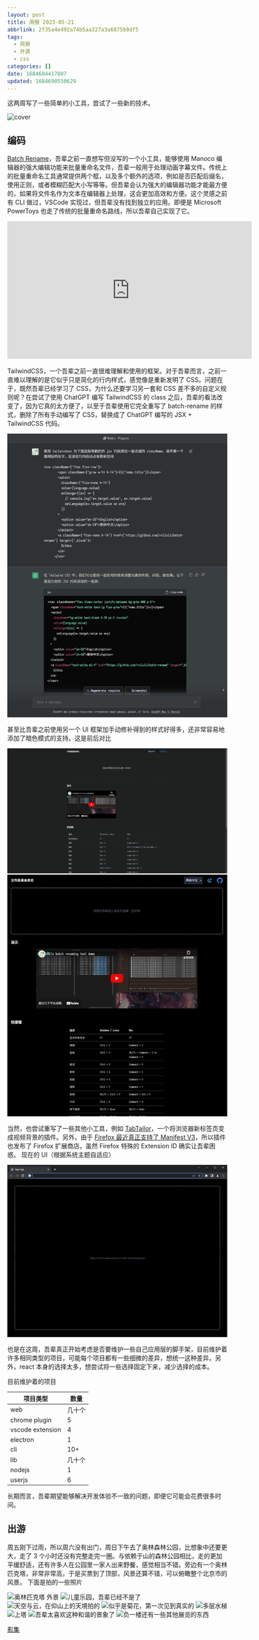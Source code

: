 ```yaml
---
layout: post
title: 周报 2023-05-21
abbrlink: 2f35a4e492a74b5aa327a3a6875b9df5
tags:
  - 周报
  - 开源
  - css
categories: []
date: 1684684417807
updated: 1684690550629
---
```


这两周写了一些简单的小工具，尝试了一些新的技术。

![cover](https://image-proxy.rxliuli.com/?url=https://lh3.googleusercontent.com/pw/AJFCJaX5kx0Zbw8lc_yLv7HzayA5RINQguIWgccyvwP_cmKmGVq6sNZs2B8DEIj78jKPMrpIOv8Ay6L8cg2cFwEClEQ1ExlRqpe_usLLBnI8HO8cb3QKkuHh8Caz6vP4YJCkh-zzr9QjsdMZL-DudcC8ZYPp=w1729-h1297-s-no)

## 编码

[Batch Rename](https://github.com/rxliuli/batch-rename)，吾辈之前一直想写但没写的一个小工具，能够使用 Manoco 编辑器的强大编辑功能来批量重命名文件，吾辈一般用于处理动画字幕文件。传统上的批量重命名工具通常提供两个框，以及多个额外的选项，例如是否匹配后缀名，使用正则，或者模糊匹配大小写等等。但吾辈会认为强大的编辑器功能才能最方便的，如果将文件名作为文本在编辑器上处理，这会更加高效和方便。这个灵感之前有 CLI 做过，VSCode 实现过，但吾辈没有找到独立的应用。即便是 Microsoft PowerToys 也走了传统的批量重命名路线，所以吾辈自己实现了它。

<iframe width="560" height="315" src="https://www.youtube.com/embed/PL3mft8DEHg" title="YouTube video player" frameborder="0" allow="accelerometer; autoplay; clipboard-write; encrypted-media; gyroscope; picture-in-picture; web-share" allowfullscreen></iframe>

TailwindCSS，一个吾辈之前一直很难理解和使用的框架。对于吾辈而言，之前一直难以理解的是它似乎只是简化的行内样式，感觉像是重新发明了 CSS。问题在于，既然吾辈已经学习了 CSS，为什么还要学习另一套和 CSS 差不多的自定义规则呢？在尝试了使用 ChatGPT 编写 TailwindCSS 的 class 之后，吾辈的看法改变了，因为它真的太方便了，以至于吾辈使用它完全重写了 batch-rename 的样式，删除了所有手动编写了 CSS，替换成了 ChatGPT 编写的 JSX + TailwindCSS 代码。

![使用 ChatGPT 生成 JSX + TailwindCSS](/resources/37c4dd88248d4a8ea3890c1bccca3c4e.jpg)

甚至比吾辈之前使用另一个 UI 框架加手动修补得到的样式好得多，还非常容易地添加了暗色模式的支持。这是前后对比

![之前](/resources/d963b951a211473dbec026fe1bc3b47b.jpg)
![之后](/resources/d0fd0bfcdcad48ccb853882ff8434c07.jpg)

当然，也尝试重写了一些其他小工具，例如 [TabTailor](https://github.com/rxliuli/tab-tailor)，一个将浏览器新标签页变成视频背景的插件。另外，由于 [Firefox 最近真正支持了 Manifest V3](https://extensionworkshop.com/documentation/develop/manifest-v3-migration-guide/)，所以插件也发布了 Firefox 扩展商店，虽然 Firefox 特殊的 Extension ID 确实让吾辈困惑。
现在的 UI（根据系统主题自适应）

![1684687890156.png](/resources/119d60ca352b47098216b94746137f08.png)

也是在这周，吾辈真正开始考虑是否要维护一些自己应用层的脚手架，目前维护着许多相同类型的项目，可能每个项目都有一些细微的差异，想统一这种差异。另外，react 本身的选择太多，想尝试将一些选择固定下来，减少选择的成本。

目前维护着的项目

| 项目类型             | 数量  |
| ---------------- | --- |
| web              | 几十个 |
| chrome plugin    | 5   |
| vscode extension | 4   |
| electron         | 1   |
| cli              | 10+ |
| lib              | 几十个 |
| nodejs           | 1   |
| userjs           | 6   |

长期而言，吾辈期望能够解决开发体验不一致的问题，即便它可能会花费很多时间。

## 出游

周五刚下过雨，所以周六没有出门，周日下午去了奥林森林公园，比想象中还要更大，走了 3 个小时还没有完整走完一圈。与依赖于山的森林公园相比，走的更加平缓舒适，还有许多人在公园里一家人出来野餐，感觉相当不错。旁边有一个奥林匹克塔，非常非常高，于是买票到了顶部，风景还算不错，可以俯瞰整个北京市的风景。
下面是拍的一些照片

![奥林匹克塔 外景](https://image-proxy.rxliuli.com/?url=https://lh3.googleusercontent.com/pw/AJFCJaUjnZKn0odEcRsHniyocCsLfyAKcbqYRkpAUF6KizliTcxZZNu6CXqtKxWwrFV023_rw6FhNPV4SNeutfpWaMQu-ZQ2h1sumv9NaQJXJgPkEoHW2YDqKfFZHmEU1ccaRF_MNgiSHyuLUpYi5lAU9SkT=w931-h1241-s-no)
![儿童乐园，吾辈已经不是了](https://image-proxy.rxliuli.com/?url=https://lh3.googleusercontent.com/pw/AJFCJaVPU4ts-CuPnYw9De6rZ1_teqaUzY1RfBsrfI1FuLv8-iEjlusAgnDax7bD0Xu3IykoEg9Irv-mRQ3mN1LCbWHne4H4uQx1mfkTXKqVmUIFuYwp-tljWrsYzxdMRQm0cFtrqqsluMUg_pOmwGf10G4t=w1655-h1241-s-no)
![天空与云，在仰山上的天境拍的](https://image-proxy.rxliuli.com/?url=https://lh3.googleusercontent.com/pw/AJFCJaWjGdsqA5T1IGfUyMv6XMQ_LzWFZygBvBxybPdEOQFTkkfNy4ruKyyQFA1pVjVULJq4V_v2x0idQfZ49rQkQXv4zLb-AacuuD6ae7TZJtpgqvM_hbGNNDkcb2FKhSlTmVlmsDoxMLEnuGbd3U-r_S5g=w1655-h1241-s-no)
![似乎是菊花，第一次见到真实的](https://image-proxy.rxliuli.com/?url=https://lh3.googleusercontent.com/pw/AJFCJaWDG5pXYr6wf2rrmhBssC-c6qJLwdjpHiNAGcpxABRJDiKQvdH9VpQmlhwBzXUIXYghRii5ZnY7mQIjL2HRFCGICyIQ86Cb7Axf2vy6fA6Wquqb_Ojsz_h-vu7pWSHA5cTvyL57ScwaWGsdP_vdYe43=w931-h1241-s-no)
![多层水梯](https://image-proxy.rxliuli.com/?url=https://lh3.googleusercontent.com/pw/AJFCJaWZHCD0GXSuLvD6v8_qogVPxQEyeMliIOSJ5d19YaPNwjyGamtFUjkuAbnmweTwb7bA3MsZt6Bpj5IOXMJeGpnKzI3kxD2DZVeOV3N-Sn2wJy2l7644LJJzR8Fofp4IlWPM9Skq6by43hs_iH0kU8xk=w931-h1241-s-no)
![上塔](https://image-proxy.rxliuli.com/?url=https://lh3.googleusercontent.com/pw/AJFCJaVuw8_v9yUcQQrx76LLwsGdSE3_YUt10wWMyeCSUGQamz02aRaCuQo2P9eZuRNgOGTv41slxBl93tEoETog-RHpQrxSlRAZyEJ0j944F6QmjGE-J6AeX_CBM9rRBNl5WxCQy6ZutKO0AS6yuoNr2rKu=w973-h1297-s-no)
![吾辈太喜欢这种和谐的景象了](https://image-proxy.rxliuli.com/?url=https://lh3.googleusercontent.com/pw/AJFCJaVmdazSmbk9rmjE3VIOQAJquSo-v_wrHUxv08Np8YcXdob0cgLEYIec8jwpNPmLYZLRsIkSy5pGKR7MIRbuHBllLvb6heZgLrbjV3Kh_vABucL3lq7CcfYfwaFusILTtckIPCmE93jNqZEDexUCesAd=w1655-h1241-s-no)
![负一楼还有一些其他展览的东西](https://image-proxy.rxliuli.com/?url=https://lh3.googleusercontent.com/pw/AJFCJaWRae66T98gl_if5-DT73jQbbvKYGemgJzEXDGlKCOHxDD04XAn5Qxrj9J3e16jZMP6fmbe6HJlrlmE7J_m1jqb2QaY0cmiWS2xyFAipg7Gf7XxWteNpY7sK9eY48Q48W4w5blUWaCPXR2XDyDf2sSq=w1729-h1297-s-no)

[影集](https://photos.app.goo.gl/arkhYX34JomnRbsu5)
